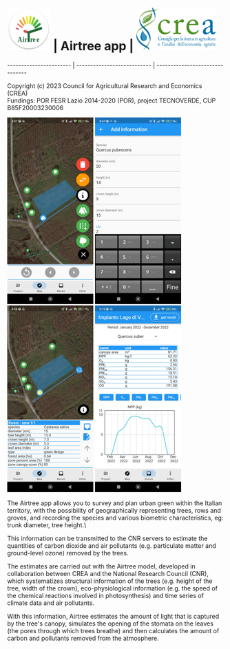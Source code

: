 
# <img src='assets_github/ic_airtree.png' height='100'> | Airtree app | <img src='assets_github/logo_crea.png' height='100'>
 ----------------------- | --------------------------- | -------------------------------


Copyright (c) 2023 Council for Agricultural Research and Economics (CREA)\
Fundings:  POR FESR Lazio 2014-2020 (POR), project TECNOVERDE, CUP B85F20003230006


<img src='assets_github/airtree_fig_1.jpg' width='200'>  <img src='assets_github/airtree_fig_2.jpg' width='200'> <img src='assets_github/airtree_fig_3.jpg' width='200'>  <img src='assets_github/airtree_fig_4.jpg' width='200'>


The Airtree app allows you to survey and plan urban green within the Italian territory, with the possibility of geographically representing trees, rows and groves, and recording the species and various biometric characteristics, eg: trunk diameter, tree height.\

This information can be transmitted to the CNR servers to estimate the quantities of carbon dioxide and air pollutants (e.g. particulate matter and ground-level ozone) removed by the trees.

The estimates are carried out with the Airtree model, developed in collaboration between CREA and the National Research Council (CNR), which systematizes structural information of the trees (e.g. height of the tree, width of the crown), eco-physiological information (e.g. the speed of the chemical reactions involved in photosynthesis) and time series of climate data and air pollutants.

With this information, Airtree estimates the amount of light that is captured by the tree's canopy, simulates the opening of the stomata on the leaves (the pores through which trees breathe) and then calculates the amount of carbon and pollutants removed from the atmosphere.



